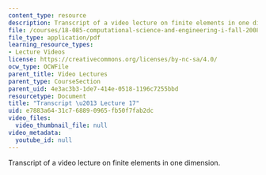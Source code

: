 ```yaml
---
content_type: resource
description: Transcript of a video lecture on finite elements in one dimension.
file: /courses/18-085-computational-science-and-engineering-i-fall-2008/e7883a6431c768890965fb50f7fab2dc_18-085F08-L17.pdf
file_type: application/pdf
learning_resource_types:
- Lecture Videos
license: https://creativecommons.org/licenses/by-nc-sa/4.0/
ocw_type: OCWFile
parent_title: Video Lectures
parent_type: CourseSection
parent_uid: 4e3ac3b3-1de7-414e-0518-1196c7255bbd
resourcetype: Document
title: "Transcript \u2013 Lecture 17"
uid: e7883a64-31c7-6889-0965-fb50f7fab2dc
video_files:
  video_thumbnail_file: null
video_metadata:
  youtube_id: null
---
```

Transcript of a video lecture on finite elements in one dimension.